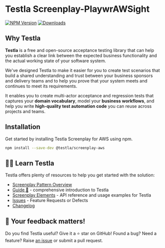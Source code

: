 # Testla Screenplay-PlaywrAWSight

[![NPM Version](https://badge.fury.io/js/@testla%2Fscreenplay-aws.svg)](https://badge.fury.io/js/@testla%2Fscreenplay-aws)
[![Downloads](https://img.shields.io/npm/dm/@testla/screenplay-aws.svg)](https://npm-stat.com/charts.html?package=@testla/screenplay-aws)

## Why Testla

**Testla** is a free and open-source acceptance testing library that can help you establish a clear link between the expected business functionality and the actual working state of your software system.

We've designed Testla to make it easier for you to create test scenarios that build a shared understanding and trust between your business sponsors and delivery teams and to help you prove that your system meets and continues to meet its requirements.

It enables you to create multi-actor acceptance and regression tests that captures your **domain vocabulary**, model your **business workflows**, and help you write **high-quality test automation code** you can reuse across projects and teams. 

## Installation

Get started by installing Testla Screenplay for AWS using npm. 

```bash
npm install --save-dev @testla/screenplay-aws
```

## 👨‍🏫 Learn Testla

Testla offers plenty of resources to help you get started with the solution:

- [Screenplay Pattern Overview](./docs/screenplay_pattern_overview/screenplay_pattern.md)
- [Guide 🚀️](./docs/guides/guides.md) - comprehensive introduction to Testla
- [Screenplay Elements](./docs/screenplay_elements/screenplay_elements.md) - API reference and usage examples for Testla
- [Issues](https://github.com/testla-project/testla-screenplay-aws-js/issues) - Feature Requests or Defects
- [Changelog](https://github.com/testla-project/testla-screenplay-aws-js/releases)

## 📣 Your feedback matters!

Do you find Testla useful? Give it a ⭐ star on GitHub!
Found a bug? Need a feature? Raise [an issue](https://github.com/testla-project/testla-screenplay-aws-js/issues?state=open)
or submit a pull request.
